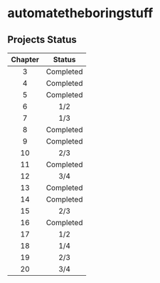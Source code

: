 # automatetheboringstuff

## Projects Status

| Chapter |   Status  |
|:-------:|:---------:|
|    3    | Completed |
|    4    | Completed |
|    5    | Completed |
|    6    |    1/2    |
|    7    |    1/3    |
|    8    | Completed |
|    9    | Completed |
|    10   |    2/3    |
|    11   | Completed |
|    12   |    3/4    |
|    13   | Completed |
|    14   | Completed |
|    15   |    2/3    |
|    16   | Completed |
|    17   |    1/2    |
|    18   |    1/4    |
|    19   |    2/3    |
|    20   |    3/4    |

